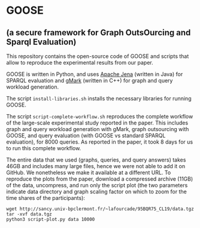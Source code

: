 # GOOSE 
## (a secure framework for Graph OutsOurcing and Sparql Evaluation)

This repository contains the open-source code of GOOSE and scripts that allow to reproduce the experimental results from our paper.

GOOSE is written in Python, and uses [Apache Jena](https://jena.apache.org/) (written in Java) for SPARQL evaluation and [gMark](https://github.com/graphMark/gmark) (written in C++) for graph and query workload generation.

The script `install-libraries.sh` installs the necessary libraries for running GOOSE.

The script `script-complete-workflow.sh` reproduces the complete workflow of the large-scale experimental study reported in the paper. This includes graph and query workload generation with gMark, graph outsourcing with GOOSE, and query evaluation (with GOOSE vs standard SPARQL evaluation), for 8000 queries.
As reported in the paper, it took 8 days for us to run this complete workflow.

The entire data that we used (graphs, queries, and query answers) takes 46GB and includes many large files, hence we were not able to add it on GitHub. We nonetheless we make it available at a different URL.
To reproduce the plots from the paper, download a compressed archive (11GB) of the data, uncompress, and run only the script plot (the two parameters indicate data directory and graph scaling factor on which to zoom for the time shares of the participants):
```
wget http://sancy.univ-bpclermont.fr/~lafourcade/95BQR75_CL19/data.tgz
tar -xvf data.tgz
python3 script-plot.py data 10000
```
